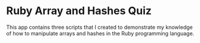 # Ruby Array and Hashes Quiz
This app contains three scripts that I created to demonstrate my knowledge of how to manipulate 
arrays and hashes in the Ruby programming language.
